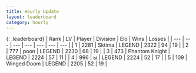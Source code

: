 ```yaml
---
title: Hourly Update
layout: leaderboard
category: hourly
---
```


{: .leaderboard}
| Rank | LV | Player | Division | Elo | Wins | Losses |
| --- | --- | --- | --- | --- | --- | --- |
| <span data-change="0">1</span> | 2281 | <span title="ID: 353063">Sktima</span> | LEGEND | <span data-change="0">2322</span> | <span data-change="0">94</span> | <span data-change="0">19</span> |
| <span data-change="0">2</span> | 777 | <span title="ID: 540690">poon</span> | LEGEND | <span data-change="0">2230</span> | <span data-change="0">68</span> | <span data-change="0">19</span> |
| <span data-change="0">3</span> | 473 | <span title="ID: 742939">Phantom Knight</span> | LEGEND | <span data-change="0">2224</span> | <span data-change="0">57</span> | <span data-change="0">11</span> |
| <span data-change="0">4</span> | 996 | <span title="ID: 402846">ы</span> | LEGEND | <span data-change="0">2224</span> | <span data-change="0">52</span> | <span data-change="0">17</span> |
| <span data-change="1">5</span> | 109 | <span title="ID: 744396">Winged Doom</span> | LEGEND | <span data-change="0">2205</span> | <span data-change="0">52</span> | <span data-change="0">19</span> |